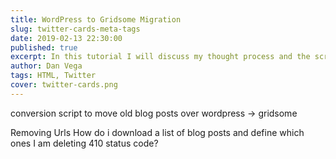 ```yaml
---
title: WordPress to Gridsome Migration
slug: twitter-cards-meta-tags
date: 2019-02-13 22:30:00
published: true
excerpt: In this tutorial I will discuss my thought process and the script that I wrote to migrate my blog posts from WordPress to Gridsome.
author: Dan Vega
tags: HTML, Twitter
cover: twitter-cards.png 
---
```


conversion script to move old blog posts over
wordpress -> gridsome

Removing Urls
How do i download a list of blog posts and define which ones I am deleting
410 status code? 


